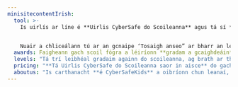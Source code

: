 ```yaml
---
minisitecontentIrish:
  tool: >-
    Is uirlís ar líne é **Uirlis CyberSafe do Scoileanna** agus tá sí **saor in aisce**. Deis duit féin atá ann féinmheasúnú a dhéanamh ar chaighdeán na cibearshábáilteachta i do scoil féin de réir an deá-chleachtais.


    Nuair a chliceálann tú ar an gcnaipe ‘Tosaigh anseo” ar bharr an leathanaigh, iarrfar ort clárú le do sheoladh ríomhphoist, agus beidh tú réidh le tosú ansin! De réir mhéid do scoile, tabharfaidh do dheais líon áirithe ceannairí, múinteoirí, agus daltaí duit, a mbeidh orthu an suirbhé ar líne a líonadh amach. Ní thógfaidh an suirbhé seo níos mó ná **15 nóiméad**. Nuair a bheidh na suirbhéanna seo críochnaithe, is féidir leat na torthaí a chur isteach chugainn agus déanfaidh muidne gach rud eile.
  awards: Faigheann gach scoil fógra a léiríonn **gradam a gcaighdeáin** agus **teastas críochnaithe**. Más mian leat dáiríreacht do scoile i leith na sábháilteachta ar líne a thaispeáint, is féidir leat ceann den dá phacáiste “marc gradaim” de chuid an **Uirlis CyberSafe do Scoileanna** a cheannach. Léigh ar aghaidh le tuilleadh eolais faoi seo a fháil.
  levels: "Tá trí leibhéal gradaim againn do scoileanna, ag brath ar thorthaí an tsuirbhé: **CibearFeasach**, **CibearChliste** and **CibearLaoch**. Is féidir an marc gradaim seo a thaispeáint ar shuíomh gréasáin bhur scoile, ar na meáin shóisialta agus ar chumarsáidí eile de chuid na scoile go ceann 12 mhí."
  pricing: "**Tá Uirlis CyberSafe do Scoileanna saor in aisce** do gach scoil. Más mian leat an marc gradaim seo a bhaint amach ar son do scoile féin, tá trí rogha againn duit:"
  aboutus: "Is carthanacht **é CyberSafeKids** a oibríonn chun leanaí, tuismitheoirí agus múinteoirí a chumasú chun a mbealach a dhéanamh go sábháilte agus go freagrach ar líne. **Iarraimid** oideachas éigeantach faoin tsábháilteacht ar líne agus faoin litearthacht dhigiteach a bheith ar fáil ar fud na hÉireann, agus is mian linn an **Uirlis CyberSafe do Scoileanna** a shocrú mar thagarmharc do bhunscoileanna na hÉireann."
---
```

